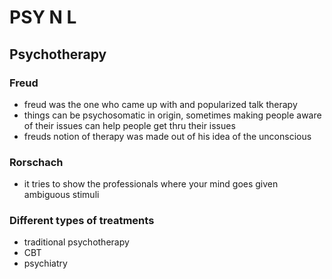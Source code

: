 # PSY N L 
## Psychotherapy

### Freud
- freud was the one who came up with and popularized talk therapy
- things can be psychosomatic in origin, sometimes making people aware of their issues can help people get thru their issues 
- freuds notion of therapy was made out of his idea of the unconscious 

### Rorschach 
- it tries to show the professionals where your mind goes given ambiguous stimuli

### Different types of treatments
- traditional psychotherapy
- CBT
- psychiatry
